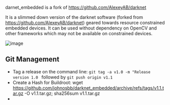 darnet_embedded is a fork of https://github.com/AlexeyAB/darknet

It is a slimmed down version of the darknet software (forked from https://github.com/AlexeyAB/darknet) geared towards resource constrained embedded devices. It can be used without dependency on OpenCV and other frameworks which may not be available on constrained devices.

![image](https://github.com/user-attachments/assets/a8c9ae40-3583-4732-9a46-612ef0fcdac5)


## Git Management

- Tag a release on the command line: ```git tag -a v1.0 -m "Release version 1.0 ``` followed by ```git push origin v1.1```
- Create a Hash for Buildroot: wget https://github.com/johnosbb/darknet_embedded/archive/refs/tags/v1.1.tar.gz -O v1.1.tar.gz; sha256sum v1.1.tar.gz
- 

